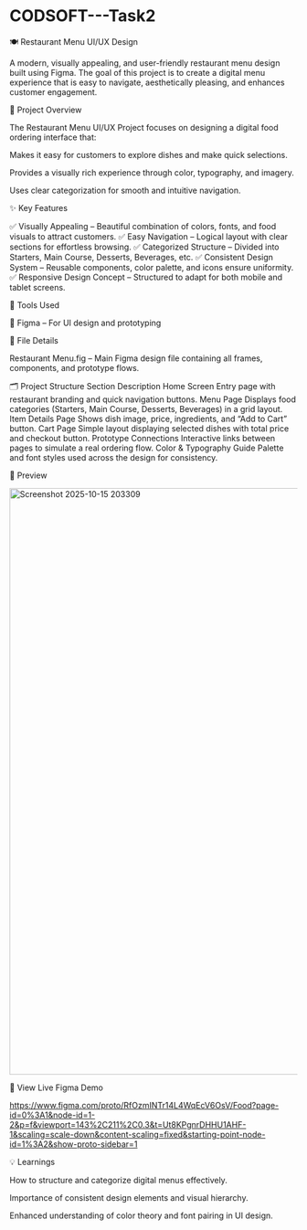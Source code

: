 # CODSOFT---Task2

🍽️ Restaurant Menu UI/UX Design

A modern, visually appealing, and user-friendly restaurant menu design built using Figma.
The goal of this project is to create a digital menu experience that is easy to navigate, aesthetically pleasing, and enhances customer engagement.

🎯 Project Overview

The Restaurant Menu UI/UX Project focuses on designing a digital food ordering interface that:

Makes it easy for customers to explore dishes and make quick selections.

Provides a visually rich experience through color, typography, and imagery.

Uses clear categorization for smooth and intuitive navigation.

✨ Key Features

✅ Visually Appealing – Beautiful combination of colors, fonts, and food visuals to attract customers.
✅ Easy Navigation – Logical layout with clear sections for effortless browsing.
✅ Categorized Structure – Divided into Starters, Main Course, Desserts, Beverages, etc.
✅ Consistent Design System – Reusable components, color palette, and icons ensure uniformity.
✅ Responsive Design Concept – Structured to adapt for both mobile and tablet screens.

🧰 Tools Used

🎨 Figma – For UI design and prototyping

📂 File Details

Restaurant Menu.fig – Main Figma design file containing all frames, components, and prototype flows.

🗂️ Project Structure
Section	Description
Home Screen	Entry page with restaurant branding and quick navigation buttons.
Menu Page	Displays food categories (Starters, Main Course, Desserts, Beverages) in a grid layout.
Item Details Page	Shows dish image, price, ingredients, and “Add to Cart” button.
Cart Page	Simple layout displaying selected dishes with total price and checkout button.
Prototype Connections	Interactive links between pages to simulate a real ordering flow.
Color & Typography Guide	Palette and font styles used across the design for consistency.



📸 Preview

<img width="1909" height="1027" alt="Screenshot 2025-10-15 203309" src="https://github.com/user-attachments/assets/b6077f09-7e66-4082-b6cc-c3df049c164b" />


🔗 View Live Figma Demo

https://www.figma.com/proto/RfOzmINTr14L4WqEcV6OsV/Food?page-id=0%3A1&node-id=1-2&p=f&viewport=143%2C211%2C0.3&t=Ut8KPgnrDHHU1AHF-1&scaling=scale-down&content-scaling=fixed&starting-point-node-id=1%3A2&show-proto-sidebar=1

💡 Learnings

How to structure and categorize digital menus effectively.

Importance of consistent design elements and visual hierarchy.

Enhanced understanding of color theory and font pairing in UI design.
